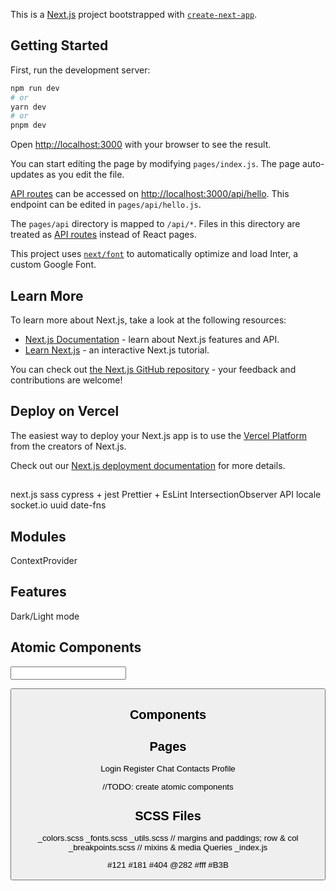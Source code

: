 This is a [Next.js](https://nextjs.org/) project bootstrapped with [`create-next-app`](https://github.com/vercel/next.js/tree/canary/packages/create-next-app).

## Getting Started

First, run the development server:

```bash
npm run dev
# or
yarn dev
# or
pnpm dev
```

Open [http://localhost:3000](http://localhost:3000) with your browser to see the result.

You can start editing the page by modifying `pages/index.js`. The page auto-updates as you edit the file.

[API routes](https://nextjs.org/docs/api-routes/introduction) can be accessed on [http://localhost:3000/api/hello](http://localhost:3000/api/hello). This endpoint can be edited in `pages/api/hello.js`.

The `pages/api` directory is mapped to `/api/*`. Files in this directory are treated as [API routes](https://nextjs.org/docs/api-routes/introduction) instead of React pages.

This project uses [`next/font`](https://nextjs.org/docs/basic-features/font-optimization) to automatically optimize and load Inter, a custom Google Font.

## Learn More

To learn more about Next.js, take a look at the following resources:

- [Next.js Documentation](https://nextjs.org/docs) - learn about Next.js features and API.
- [Learn Next.js](https://nextjs.org/learn) - an interactive Next.js tutorial.

You can check out [the Next.js GitHub repository](https://github.com/vercel/next.js/) - your feedback and contributions are welcome!

## Deploy on Vercel

The easiest way to deploy your Next.js app is to use the [Vercel Platform](https://vercel.com/new?utm_medium=default-template&filter=next.js&utm_source=create-next-app&utm_campaign=create-next-app-readme) from the creators of Next.js.

Check out our [Next.js deployment documentation](https://nextjs.org/docs/deployment) for more details.

## 
next.js
sass
cypress + jest
Prettier + EsLint
IntersectionObserver API
locale
socket.io
uuid
date-fns

## Modules

ContextProvider

## Features
Dark/Light mode

## Atomic Components

<Input
    leftIcon
    rightIcon
    labelText
    placeholder
    width
    backgroundColor
    validators
    onChange
/>

<Avatar isActive />

<Badge count />

<Time time />

<Button
    text
    onClick
/>

<Message
    who
    content
/>

<SendBtn 
    onClick
/>

<Dropdown />
<FileUpload />

## Components

<Navbar />
<ChatTile />
<ChatTileContainer />
<ChatWindow />
<Profile />

## Pages
Login
Register
Chat
Contacts
Profile

 //TODO: create atomic components

 ## SCSS Files
 _colors.scss
 _fonts.scss
 _utils.scss    // margins and paddings; row & col
 _breakpoints.scss      // mixins & media Queries
 _index.js

#121
#181
#404
@282
#fff
#B3B
